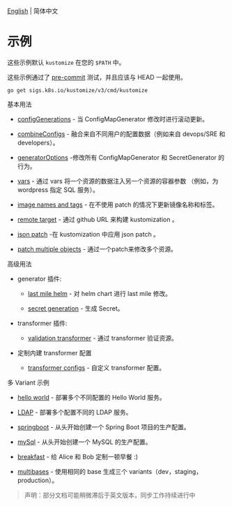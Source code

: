 [English](../README.md) | 简体中文

# 示例

这些示例默认 `kustomize` 在您的 `$PATH` 中。

这些示例通过了 [pre-commit](../../hack/testExamplesAgainstKustomize.sh) 测试，并且应该与 HEAD 一起使用。

```
go get sigs.k8s.io/kustomize/v3/cmd/kustomize
```

基本用法

  * [configGenerations](configGeneration.md) - 当 ConfigMapGenerator 修改时进行滚动更新。

  * [combineConfigs](combineConfigs.md) - 融合来自不同用户的配置数据（例如来自 devops/SRE 和 developers）。

  * [generatorOptions](generatorOptions.md) -修改所有 ConfigMapGenerator 和 SecretGenerator 的行为。

  * [vars](vars.md) - 通过 vars 将一个资源的数据注入另一个资源的容器参数 （例如，为 wordpress 指定 SQL 服务）。

  * [image names and tags](image.md) - 在不使用 patch 的情况下更新镜像名称和标签。

  * [remote target](remoteBuild.md) - 通过 github URL 来构建 kustomization 。

  * [json patch](jsonpatch.md) -在 kustomization 中应用 json patch 。

  * [patch multiple objects](patchMultipleObjects.md) - 通过一个patch来修改多个资源。

高级用法

  - generator 插件:

    * [last mile helm](chart.md) - 对 helm chart 进行 last mile 修改。

    * [secret generation](secretGeneratorPlugin.md) - 生成 Secret。

  - transformer 插件:

    * [validation transformer](validationTransformer.md) - 通过 transformer 验证资源。

  - 定制内建 transformer 配置

    * [transformer configs](transformerconfigs.md) - 自定义 transformer 配置。

多 Variant 示例

 * [hello world](helloWorld.md) - 部署多个不同配置的 Hello World 服务。

 * [LDAP](ldap.md) - 部署多个配置不同的 LDAP 服务。

 * [springboot](springboot.md) - 从头开始创建一个 Spring Boot 项目的生产配置。

 * [mySql](mysql.md) - 从头开始创建一个 MySQL 的生产配置。

 * [breakfast](breakfast.md) - 给 Alice 和 Bob 定制一顿早餐 :)

 * [multibases](multibases.md) - 使用相同的 base 生成三个 variants（dev，staging，production）。

>声明：部分文档可能稍微滞后于英文版本，同步工作持续进行中
